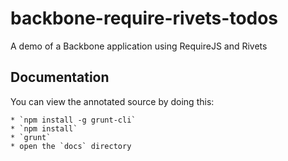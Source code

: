 backbone-require-rivets-todos
=============================

A demo of a Backbone application using RequireJS and Rivets

Documentation
-------------
You can view the annotated source by doing this:

    * `npm install -g grunt-cli`
    * `npm install`
    * `grunt`
    * open the `docs` directory
